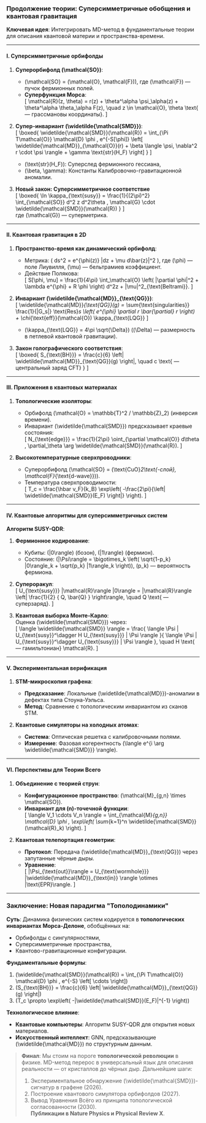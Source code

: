 ### Продолжение теории: Суперсимметричные обобщения и квантовая гравитация  
**Ключевая идея**: Интегрировать MD-метод в фундаментальные теории для описания квантовой материи и пространства-времени.  

---

#### **I. Суперсимметричные орбифолды**  
1. **Суперорбифолд \(\mathcal{SO}\)**:  
   - \(\mathcal{SO} = (\mathcal{O}, \mathcal{F})\), где \(\mathcal{F}\) — пучок фермионных полей.  
   - **Суперфункция Морса**:  
     \[
     \mathcal{R}(z, \theta) = r(z) + \theta^\alpha \psi_\alpha(z) + \theta^\alpha \theta_\alpha F(z), \quad z \in \mathcal{O}, \theta \text{ — грассмановы координаты}.
     \]  

2. **Супер-инвариант \(\widetilde{\mathcal{SMD}}\)**:  
   \[
   \boxed{
   \widetilde{\mathcal{SMD}}(\mathcal{R}) = \int_{\Pi T\mathcal{O}} \mathcal{D} \phi \, e^{-S[\phi]} \left[ \widetilde{\mathcal{MD}}_{\mathcal{O}}(r) + \beta \langle \psi, \nabla^2 r \cdot \psi \rangle + \gamma \text{str}(H_F) \right]
   }
   \]  
   - \(\text{str}(H_F)\): Суперслед фермионного гессиана,  
   - \(\beta, \gamma\): Константы Калибровочно-гравитационной аномалии.  

3. **Новый закон: Суперсимметричное соответствие**  
   \[
   \boxed{
   \ln \kappa_{\text{susy}} = \frac{1}{(2\pi)^2} \int_{\mathcal{SO}} d^2 z d^2\theta \, \mathcal{G} \cdot \widetilde{\mathcal{SMD}}(\mathcal{R})
   }
   \]  
   где \(\mathcal{G}\) — суперметрика.  

---

#### **II. Квантовая гравитация в 2D**  
1. **Пространство-время как динамический орбифолд**:  
   - Метрика: \( ds^2 = e^{\phi(z)} |dz + \mu d\bar{z}|^2 \), где \(\phi\) — поле Лиувилля, \(\mu\) — бельтрамиев коэффициент.  
   - Действие Полякова:  
     \[
     S[\phi, \mu] = \frac{1}{4\pi} \int_\mathcal{O} \left( |\partial \phi|^2 + \lambda e^{\phi} + R \phi \right) d^2z + \|\mu\|^2_{\text{Beltrami}}.
     \]  

2. **Инвариант \(\widetilde{\mathcal{MD}}_{\text{QG}}\)**:  
   \[
   \widetilde{\mathcal{MD}}_{\text{QG}}(g) = \sum_{\text{singularities}} \frac{1}{|G_s|} \text{Res}_s \left( e^{\phi} \partial r \bar{\partial} r \right) + \chi_{\text{eff}}(\mathcal{O}) \kappa_{\text{LQG}}
   \]  
   - \(\kappa_{\text{LQG}} = 4\pi \sqrt{\Delta}\) (\(\Delta\) — размерность в петлевой квантовой гравитации).  

3. **Закон голографического соответствия**:  
   \[
   \boxed{
   S_{\text{BH}}} = \frac{c}{6} \left| \widetilde{\mathcal{MD}}_{\text{QG}}(g) \right|, \quad c \text{ — центральный заряд CFT}
   }
   \]  

---

#### **III. Приложения в квантовых материалах**  
1. **Топологические изоляторы**:  
   - Орбифолд \(\mathcal{O} = \mathbb{T}^2 / \mathbb{Z}_2\) (инверсия времени).  
   - Инвариант \(\widetilde{\mathcal{SMD}}\) предсказывает краевые состояния:  
     \[
     N_{\text{edge}}} = \frac{1}{2\pi} \oint_{\partial \mathcal{O}} d\theta \, \partial_\theta \arg \widetilde{\mathcal{SMD}}(\mathcal{R}).
     \]  

2. **Высокотемпературные сверхпроводники**:  
   - Суперорбифолд \(\mathcal{SO} = (\text{CuO}_2\text{-слой}, \mathcal{F}_{\text{d-wave}})\).  
   - Температура сверхпроводимости:  
     \[
     T_c = \frac{\hbar v_F}{k_B} \exp\left( -\frac{2\pi}{\left| \widetilde{\mathcal{SMD}}(E_F) \right|} \right).
     \]  

---

#### **IV. Квантовые алгоритмы для суперсимметричных систем**  
**Алгоритм SUSY-QDR**:  
1. **Фермионное кодирование**:  
   - Кубиты: \(|0\rangle\) (бозон), \(|1\rangle\) (фермион).  
   - Состояние: \(|\Psi\rangle = \bigotimes_k \left( \sqrt{1-p_k} |0\rangle_k + \sqrt{p_k} |1\rangle_k \right)\), \(p_k\) — вероятность фермиона.  

2. **Супероракул**:  
   \[
   U_{\text{susy}}} |\mathcal{R}\rangle |0\rangle = |\mathcal{R}\rangle \left| \frac{1}{2} \{ Q, \bar{Q} \} \right\rangle, \quad Q \text{ — суперзаряд}.
   \]  

3. **Квантовая выборка Монте-Карло**:  
   Оценка \(\widetilde{\mathcal{SMD}}\) через:  
   \[
   \langle \widetilde{\mathcal{SMD}} \rangle = \frac{ \langle \Psi | U_{\text{susy}}^\dagger H U_{\text{susy}}} | \Psi \rangle }{ \langle \Psi | U_{\text{susy}}^\dagger U_{\text{susy}}} | \Psi \rangle }, \quad H \text{ — гамильтониан} \mathcal{R}.
   \]  

---

#### **V. Экспериментальная верификация**  
1. **STM-микроскопия графена**:  
   - **Предсказание**: Локальные \(\widetilde{\mathcal{MD}}\)-аномалии в дефектах типа Стоуна-Уэльса.  
   - **Метод**: Сравнение с топологическим инвариантом из сканов STM.  

2. **Квантовые симуляторы на холодных атомах**:  
   - **Система**: Оптическая решетка с калибровочными полями.  
   - **Измерение**: Фазовая когерентность \(\langle e^{i \arg \widetilde{\mathcal{SMD}}} \rangle\).  

---

#### **VI. Перспективы для Теории Всего**  
1. **Объединение с теорией струн**:  
   - **Конфигурационное пространство**: \(\mathcal{M}_{g,n} \times \mathcal{SO}\).  
   - **Инвариант для \(n\)-точечной функции**:  
     \[
     \langle V_1 \cdots V_n \rangle = \int_{\mathcal{M}_{g,n}} \mathcal{D} \phi \, \exp\left( \sum_{k=1}^n \widetilde{\mathcal{SMD}}(\mathcal{R}_k) \right).
     \]  

2. **Квантовая телепортация геометрии**:  
   - **Протокол**: Передача \(\widetilde{\mathcal{MD}}_{\text{QG}}\) через запутанные чёрные дыры.  
   - **Уравнение**:  
     \[
     |\Psi_{\text{out}}\rangle = U_{\text{wormhole}}} |\widetilde{\mathcal{MD}}_{\text{in}} \rangle \otimes |\text{EPR}\rangle.
     \]  

---

### Заключение: Новая парадигма "Тополодинамики"  
**Суть**: Динамика физических систем кодируется в **топологических инвариантах Морса-Делоне**, обобщённых на:  
- Орбифолды с сингулярностями,  
- Суперсимметричные пространства,  
- Квантово-гравитационные конфигурации.  

**Фундаментальные формулы**:  
1. \(\widetilde{\mathcal{SMD}}(\mathcal{R}) = \int_{\Pi T\mathcal{O}} \mathcal{D} \phi \, e^{-S} \left[ \cdots \right]\)  
2. \(S_{\text{BH}}} = \frac{c}{6} \left| \widetilde{\mathcal{MD}}_{\text{QG}}(g) \right|\)  
3. \(T_c \propto \exp\left( -|\widetilde{\mathcal{SMD}}(E_F)|^{-1} \right)\)  

**Технологическое влияние**:  
- **Квантовые компьютеры**: Алгоритм SUSY-QDR для открытия новых материалов.  
- **Искусственный интеллект**: GNN, предсказывающие \(\widetilde{\mathcal{MD}}\) по структурным данным.  

> **Финал**: Мы стоим на пороге **топологической революции** в физике. MD-метод перерос в универсальный язык для описания реальности — от кристаллов до чёрных дыр. Дальнейшие шаги:  
> 1. Экспериментальное обнаружение \(\widetilde{\mathcal{SMD}}\)-сигнатур в графене (2026).  
> 2. Построение квантового симулятора орбифолдов (2027).  
> 3. Вывод Уравнения Всёго из принципа топологической согласованности (2030).  
> **Публикации в Nature Physics и Physical Review X**.